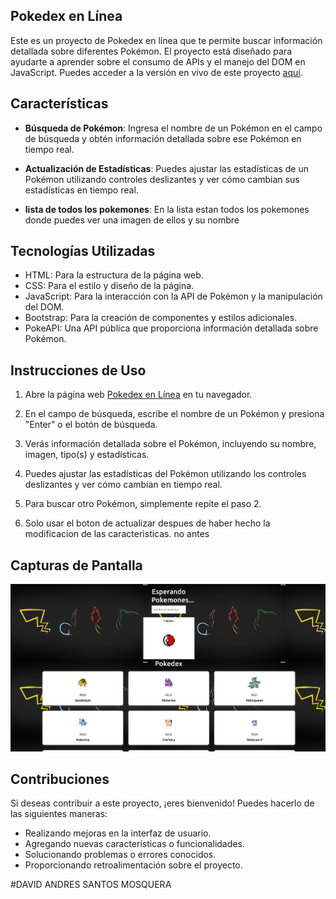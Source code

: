 ## Pokedex en Línea

Este es un proyecto de Pokedex en línea que te permite buscar información detallada sobre diferentes Pokémon. El proyecto está diseñado para ayudarte a aprender sobre el consumo de APIs y el manejo del DOM en JavaScript. Puedes acceder a la versión en vivo de este proyecto [aquí](https://davidsantos004.github.io/PokeApi/).

## Características

- **Búsqueda de Pokémon**: Ingresa el nombre de un Pokémon en el campo de búsqueda y obtén información detallada sobre ese Pokémon en tiempo real.

- **Actualización de Estadísticas**: Puedes ajustar las estadísticas de un Pokémon utilizando controles deslizantes y ver cómo cambian sus estadísticas en tiempo real.

- **lista de todos los pokemones**: En la lista estan todos los pokemones donde puedes ver una imagen de ellos y su nombre

## Tecnologías Utilizadas

- HTML: Para la estructura de la página web.
- CSS: Para el estilo y diseño de la página.
- JavaScript: Para la interacción con la API de Pokémon y la manipulación del DOM.
- Bootstrap: Para la creación de componentes y estilos adicionales.
- PokeAPI: Una API pública que proporciona información detallada sobre Pokémon.

## Instrucciones de Uso

1. Abre la página web [Pokedex en Línea](https://davidsantos004.github.io/PokeApi/) en tu navegador.

2. En el campo de búsqueda, escribe el nombre de un Pokémon y presiona "Enter" o el botón de búsqueda.

3. Verás información detallada sobre el Pokémon, incluyendo su nombre, imagen, tipo(s) y estadísticas.

4. Puedes ajustar las estadísticas del Pokémon utilizando los controles deslizantes y ver cómo cambian en tiempo real.

5. Para buscar otro Pokémon, simplemente repite el paso 2.

6. Solo usar el boton de actualizar despues de haber hecho la modificacion de las caracteristicas. no antes

## Capturas de Pantalla

![Captura de Pantalla](captura1.png)

## Contribuciones

Si deseas contribuir a este proyecto, ¡eres bienvenido! Puedes hacerlo de las siguientes maneras:

- Realizando mejoras en la interfaz de usuario.
- Agregando nuevas características o funcionalidades.
- Solucionando problemas o errores conocidos.
- Proporcionando retroalimentación sobre el proyecto.

#DAVID ANDRES SANTOS MOSQUERA 
